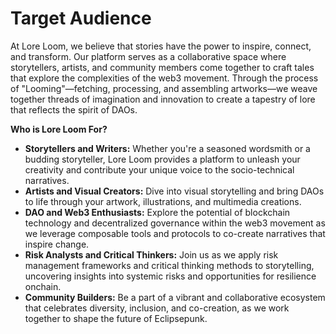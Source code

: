 # Target Audience

At Lore Loom, we believe that stories have the power to inspire, connect, and transform. Our platform serves as a collaborative space where storytellers, artists, and community members come together to craft tales that explore the complexities of the web3 movement. Through the process of "Looming"—fetching, processing, and assembling artworks—we weave together threads of imagination and innovation to create a tapestry of lore that reflects the spirit of DAOs.

**Who is Lore Loom For?**

* **Storytellers and Writers:** Whether you're a seasoned wordsmith or a budding storyteller, Lore Loom provides a platform to unleash your creativity and contribute your unique voice to the socio-technical narratives.
* **Artists and Visual Creators:** Dive into visual storytelling and bring DAOs to life through your artwork, illustrations, and multimedia creations.
* **DAO and Web3 Enthusiasts:** Explore the potential of blockchain technology and decentralized governance within the web3 movement as we leverage composable tools and protocols to co-create narratives that inspire change.
* **Risk Analysts and Critical Thinkers:** Join us as we apply risk management frameworks and critical thinking methods to storytelling, uncovering insights into systemic risks and opportunities for resilience onchain.
* **Community Builders:** Be a part of a vibrant and collaborative ecosystem that celebrates diversity, inclusion, and co-creation, as we work together to shape the future of Eclipsepunk.
